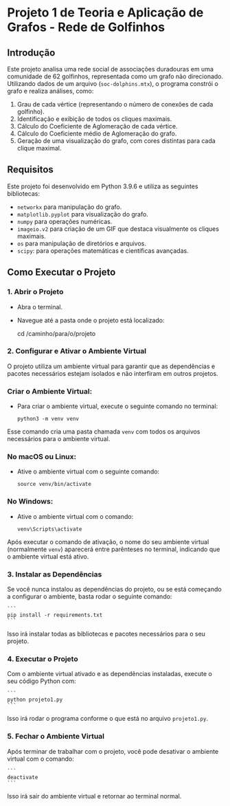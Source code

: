 # Projeto 1 de Teoria e Aplicação de Grafos - Rede de Golfinhos

## Introdução

Este projeto analisa uma rede social de associações duradouras em uma comunidade de 62 golfinhos, representada como um grafo não direcionado. Utilizando dados de um arquivo (`soc-dolphins.mtx`), o programa constrói o grafo e realiza análises, como:

1. Grau de cada vértice (representando o número de conexões de cada golfinho).
2. Identificação e exibição de todos os cliques maximais.
3. Cálculo do Coeficiente de Aglomeração de cada vértice.
4. Cálculo do Coeficiente médio de Aglomeração do grafo.
5. Geração de uma visualização do grafo, com cores distintas para cada clique maximal.

## Requisitos

Este projeto foi desenvolvido em Python 3.9.6 e utiliza as seguintes bibliotecas:

- `networkx` para manipulação do grafo.
- `matplotlib.pyplot` para visualização do grafo.
- `numpy` para operações numéricas.
- `imageio.v2` para criação de um GIF que destaca visualmente os cliques maximais.
- `os` para manipulação de diretórios e arquivos.
- `scipy`: para operações matemáticas e científicas avançadas.

## Como Executar o Projeto

### 1. **Abrir o Projeto**

- Abra o terminal.
- Navegue até a pasta onde o projeto está localizado:
    
    cd /caminho/para/o/projeto
    

### 2. Configurar e **Ativar o Ambiente Virtual**

O projeto utiliza um ambiente virtual para garantir que as dependências e pacotes necessários estejam isolados e não interfiram em outros projetos.

### Criar o Ambiente Virtual:

- Para criar o ambiente virtual, execute o seguinte comando no terminal:
    
    ```
    python3 -m venv venv
    ```
    
Esse comando cria uma pasta chamada `venv` com todos os arquivos necessários para o ambiente virtual.
    

### No macOS ou Linux:

- Ative o ambiente virtual com o seguinte comando:
    
    ```
    source venv/bin/activate
    ```
    

### No Windows:

- Ative o ambiente virtual com o comando:
    
    ```
    venv\Scripts\activate
    ```
    

Após executar o comando de ativação, o nome do seu ambiente virtual (normalmente `venv`) aparecerá entre parênteses no terminal, indicando que o ambiente virtual está ativo.

### 3. **Instalar as Dependências**

Se você nunca instalou as dependências do projeto, ou se está começando a configurar o ambiente, basta rodar o seguinte comando:

    ```
    pip install -r requirements.txt
    ```

Isso irá instalar todas as bibliotecas e pacotes necessários para o seu projeto.

### 4. **Executar o Projeto**

Com o ambiente virtual ativado e as dependências instaladas, execute o seu código Python com:

    ```
    python projeto1.py
    ```

Isso irá rodar o programa conforme o que está no arquivo `projeto1.py`.

### 5. **Fechar o Ambiente Virtual**

Após terminar de trabalhar com o projeto, você pode desativar o ambiente virtual com o comando:

    ```
    deactivate
    ```

Isso irá sair do ambiente virtual e retornar ao terminal normal.
